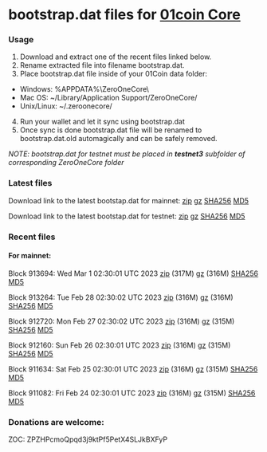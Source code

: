 # bootstrap.dat files for [01coin Core](https://01coin.io)

### Usage

1. Download and extract one of the recent files linked below.
2. Rename extracted file into filename bootstrap.dat.
3. Place bootstrap.dat file inside of your 01Coin data folder:
 - Windows: %APPDATA%\ZeroOneCore\
 - Mac OS: ~/Library/Application Support/ZeroOneCore/
 - Unix/Linux: ~/.zeroonecore/
4. Run your wallet and let it sync using bootstrap.dat
5. Once sync is done bootstrap.dat file will be renamed to bootstrap.dat.old automagically and can be safely removed.

_NOTE: bootstrap.dat for testnet must be placed in **testnet3** subfolder of corresponding ZeroOneCore folder_

### Latest files
Download link to the latest bootstap.dat for mainnet: [zip](https://files.01coin.io/mainnet/bootstrap.dat.zip) [gz](https://files.01coin.io/mainnet/bootstrap.dat.tar.gz) [SHA256](https://files.01coin.io/mainnet/sha256.txt) [MD5](https://files.01coin.io/mainnet/md5.txt)

Download link to the latest bootstap.dat for testnet: [zip](https://files.01coin.io/testnet/bootstrap.dat.zip) [gz](https://files.01coin.io/testnet/bootstrap.dat.tar.gz) [SHA256](https://files.01coin.io/testnet/sha256.txt) [MD5](https://files.01coin.io/testnet/md5.txt)

### Recent files

#### For mainnet:

Block 913694: Wed Mar  1 02:30:01 UTC 2023 [zip](https://files.01coin.io/mainnet/2023-03-01/bootstrap.dat.zip) (317M) [gz](https://files.01coin.io/mainnet/2023-03-01/bootstrap.dat.tar.gz) (316M) [SHA256](https://files.01coin.io/mainnet/2023-03-01/sha256.txt) [MD5](https://files.01coin.io/mainnet/2023-03-01/md5.txt)

Block 913264: Tue Feb 28 02:30:02 UTC 2023 [zip](https://files.01coin.io/mainnet/2023-02-28/bootstrap.dat.zip) (316M) [gz](https://files.01coin.io/mainnet/2023-02-28/bootstrap.dat.tar.gz) (316M) [SHA256](https://files.01coin.io/mainnet/2023-02-28/sha256.txt) [MD5](https://files.01coin.io/mainnet/2023-02-28/md5.txt)

Block 912720: Mon Feb 27 02:30:02 UTC 2023 [zip](https://files.01coin.io/mainnet/2023-02-27/bootstrap.dat.zip) (316M) [gz](https://files.01coin.io/mainnet/2023-02-27/bootstrap.dat.tar.gz) (315M) [SHA256](https://files.01coin.io/mainnet/2023-02-27/sha256.txt) [MD5](https://files.01coin.io/mainnet/2023-02-27/md5.txt)

Block 912160: Sun Feb 26 02:30:01 UTC 2023 [zip](https://files.01coin.io/mainnet/2023-02-26/bootstrap.dat.zip) (316M) [gz](https://files.01coin.io/mainnet/2023-02-26/bootstrap.dat.tar.gz) (315M) [SHA256](https://files.01coin.io/mainnet/2023-02-26/sha256.txt) [MD5](https://files.01coin.io/mainnet/2023-02-26/md5.txt)

Block 911634: Sat Feb 25 02:30:01 UTC 2023 [zip](https://files.01coin.io/mainnet/2023-02-25/bootstrap.dat.zip) (316M) [gz](https://files.01coin.io/mainnet/2023-02-25/bootstrap.dat.tar.gz) (315M) [SHA256](https://files.01coin.io/mainnet/2023-02-25/sha256.txt) [MD5](https://files.01coin.io/mainnet/2023-02-25/md5.txt)

Block 911082: Fri Feb 24 02:30:01 UTC 2023 [zip](https://files.01coin.io/mainnet/2023-02-24/bootstrap.dat.zip) (316M) [gz](https://files.01coin.io/mainnet/2023-02-24/bootstrap.dat.tar.gz) (315M) [SHA256](https://files.01coin.io/mainnet/2023-02-24/sha256.txt) [MD5](https://files.01coin.io/mainnet/2023-02-24/md5.txt)


### Donations are welcome:

ZOC: ZPZHPcmoQpqd3j9ktPf5PetX4SLJkBXFyP
